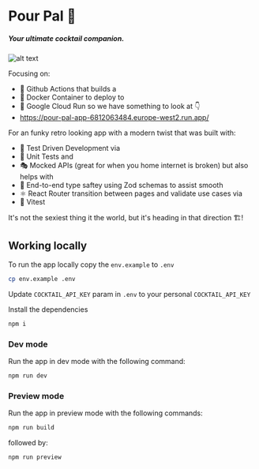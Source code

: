 # Pour Pal 🫗

##### _Your ultimate cocktail companion._

![alt text](https://github.com/user-attachments/assets/7c909bec-57d5-4fac-a6a3-8e1222ba354d)

Focusing on:

- 🎡 Github Actions that builds a
- 🐳 Docker Container to deploy to
- 🌁 Google Cloud Run so we have something to look at 👇
- https://pour-pal-app-6812063484.europe-west2.run.app/

For an funky retro looking app with a modern twist that was built with:

- 🧪 Test Driven Development via
- 🧱 Unit Tests and
- 🎭 Mocked APIs (great for when you home internet is broken) but also helps with
- 🧩 End-to-end type saftey using Zod schemas to assist smooth
- ⚛ React Router transition between pages and validate use cases via
- 📏 Vitest

It's not the sexiest thing it the world, but it's heading in that direction 🏗!

## Working locally

To run the app locally copy the `env.example` to `.env`

```bash
cp env.example .env
```

Update `COCKTAIL_API_KEY` param in `.env` to your personal `COCKTAIL_API_KEY`

Install the dependencies

```bash
npm i
```

### Dev mode

Run the app in dev mode with the following command:

```bash
npm run dev
```

### Preview mode

Run the app in preview mode with the following commands:

```bash
npm run build
```

followed by:

```bash
npm run preview
```
